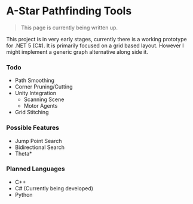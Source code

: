 # A-Star Pathfinding Tools

> This page is currently being written up.

This project is in very early stages, currently there is a working prototype for .NET 5 (C#).
It is primarily focused on a grid based layout. However I might implement a generic graph alternative along side it.

### Todo
- Path Smoothing
- Corner Pruning/Cutting
- Unity Integration
  - Scanning Scene
  - Motor Agents
- Grid Stitching

### Possible Features
- Jump Point Search
- Bidirectional Search
- Theta*

### Planned Languages
- C++
- C# (Currently being developed)
- Python